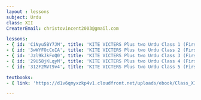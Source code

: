 ```yaml
--- 
layout : lessons 
subject: Urdu
class: XII
CreaterEmail: christovincent2003@gmail.com

lessons:
- { id: 'CiNyu5BY7JM', title: 'KITE VICTERS Plus two Urdu Class 1 (First Bell-ഫസ്റ്റ് ബെല്‍)' }
- { id: '3wWYFOcCoIA', title: 'KITE VICTERS Plus two Urdu Class 2 (First Bell-ഫസ്റ്റ് ബെല്‍)' }
- { id: 'Jzl9kJkFoQ0', title: 'KITE VICTERS Plus two Urdu Class 3 (First Bell-ഫസ്റ്റ് ബെല്‍)' }
- { id: '29U58jKLqyM', title: 'KITE VICTERS Plus two Urdu Class 4 (First Bell-ഫസ്റ്റ് ബെല്‍)' }
- { id: '312F2MVt9v4', title: 'KITE VICTERS Plus two Urdu Class 5 (First Bell-ഫസ്റ്റ് ബെല്‍)' }

textbooks:
- { link: 'https://d1v6qmyxzkp4v1.cloudfront.net/uploads/ebook/Class_XII/UrduIILanguage/UrduIILanguage.pdf', title: 'Urdu' , medium: 'English' }

---
```


